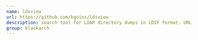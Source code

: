 ```yaml
---
name: ldsview
url: https://github.com/kgoins/ldsview
description: search tool for LDAP directory dumps in LDIF format. URL : https://github.com/kgoins/ldsview Groups : blackarch blackarch-forensic
group: blackarch
---
```

